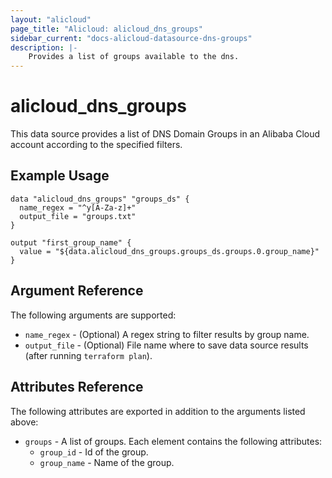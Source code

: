 ```yaml
---
layout: "alicloud"
page_title: "Alicloud: alicloud_dns_groups"
sidebar_current: "docs-alicloud-datasource-dns-groups"
description: |-
    Provides a list of groups available to the dns.
---
```


# alicloud\_dns\_groups

This data source provides a list of DNS Domain Groups in an Alibaba Cloud account according to the specified filters.

## Example Usage

```
data "alicloud_dns_groups" "groups_ds" {
  name_regex = "^y[A-Za-z]+"
  output_file = "groups.txt"
}

output "first_group_name" {
  value = "${data.alicloud_dns_groups.groups_ds.groups.0.group_name}"
}
```

## Argument Reference

The following arguments are supported:

* `name_regex` - (Optional) A regex string to filter results by group name. 
* `output_file` - (Optional) File name where to save data source results (after running `terraform plan`).

## Attributes Reference

The following attributes are exported in addition to the arguments listed above:

* `groups` - A list of groups. Each element contains the following attributes:
  * `group_id` - Id of the group.
  * `group_name` - Name of the group.